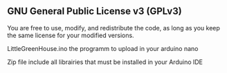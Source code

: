 GNU General Public License v3 (GPLv3)
--------------------------------------------------------------------------------------------------------------------------
You are free to use, modify, and redistribute the code, as long as you keep the same license for your modified versions.

LittleGreenHouse.ino the programm to upload in your arduino nano

Zip file include all librairies that must be installed in your Arduino IDE
